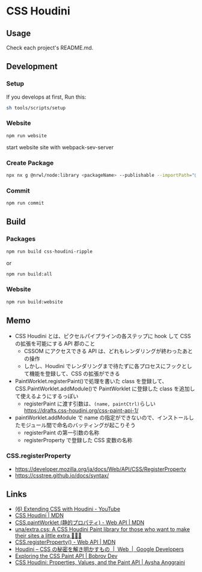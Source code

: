 # CSS Houdini

## Usage

Check each project's README.md.

## Development

### Setup

If you develops at first, Run this:

```bash
sh tools/scripts/setup
```

### Website

```bash
npm run website
```

start website site with webpack-sev-server

### Create Package

```bash
npx nx g @nrwl/node:library <packageName> --publishable --importPath="@tyankatsu0105/<packageName>"
```

### Commit

```bash
npm run commit
```

## Build

### Packages

```bash
npm run build css-houdini-ripple
```

or

```bash
npm run build:all
```

### Website

```bash
npm run build:website
```

## Memo

- CSS Houdini とは、ピクセルパイプラインの各ステップに hook して CSS の拡張を可能にする API 郡のこと
  - CSSOM にアクセスできる API は、どれもレンダリングが終わったあとの操作
  - しかし、Houdini でレンダリングまで待たずに各プロセスにフックとして機能を登録して、CSS の拡張ができる
- PaintWorklet.registerPaint()で処理を書いた class を登録して、CSS.PaintWorklet.addModule()で PaintWorklet に登録した class を追加して使えるようにするっぽい
  - registerPaint に渡す引数は、`(name, paintCtrl)`らしい https://drafts.css-houdini.org/css-paint-api-1/
- paintWorklet.addModule で name の指定ができないので、インストールしたモジュール間で命名のバッティングが起こりそう
  - registerPaint の第一引数の名称
  - registerProperty で登録した CSS 変数の名称

### CSS.registerProperty

- https://developer.mozilla.org/ja/docs/Web/API/CSS/RegisterProperty
- https://csstree.github.io/docs/syntax/

## Links

- [\(6\) Extending CSS with Houdini \- YouTube](https://www.youtube.com/watch?v=5eBar5TI71M)
- [CSS Houdini \| MDN](https://developer.mozilla.org/ja/docs/Web/Houdini)
- [CSS\.paintWorklet \(静的プロパティ\) \- Web API \| MDN](https://developer.mozilla.org/ja/docs/Web/API/CSS/paintWorklet)
- [una/extra\.css: A CSS Houdini Paint library for those who want to make their sites a little extra 💁🏻‍♀️](https://github.com/una/extra.css#readme)
- [CSS\.registerProperty\(\) \- Web API \| MDN](https://developer.mozilla.org/ja/docs/Web/API/CSS/RegisterProperty)
- [Houdini – CSS の秘密を解き明かすもの  \|  Web  \|  Google Developers](https://developers.google.com/web/updates/2016/05/houdini?hl=ja)
- [Exploring the CSS Paint API \| Bobrov Dev](https://bobrov.dev/blog/exploring-the-css-paint-api/)
- [CSS Houdini: Properties, Values, and the Paint API \| Aysha Anggraini](https://aysha.me/2019/08/css-houdini-properties-values-and-the-paint-api/)
